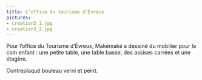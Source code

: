 ```yaml
---
title: L‘office du tourisme d’Évreux
pictures:
- creation3_1.jpg
- creation3_2.jpg
---
```

Pour l’office du Tourisme d’Évreux, Makémaké a dessiné du mobilier pour le coin enfant : une petite table, une table basse, des assises carrées et une étagère.

Contreplaqué bouleau verni et peint.

<!-- more -->


